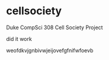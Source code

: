 # cellsociety 

Duke CompSci 308 Cell Society Project

did it work


weofdkvjgnbivwjeijovefgfnifwfoevb

